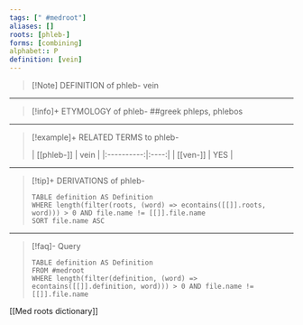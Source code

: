 ```yaml
---
tags: [" #medroot"]
aliases: []
roots: [phleb-]
forms: [combining]
alphabet:: P
definition: [vein]
---
```

>[!Note] DEFINITION of phleb-
>vein
_____
>[!info]+ ETYMOLOGY of phleb-
>##greek phleps, phlebos
_____
>[!example]+ RELATED TERMS to phleb-
>
>| [[phleb-]] | vein |
|:----------:|:----:|
|  [[ven-]]  | YES     |
_____
>[!tip]+ DERIVATIONS of phleb-
>```dataview
>TABLE definition AS Definition 
>WHERE length(filter(roots, (word) => econtains([[]].roots, word))) > 0 AND file.name != [[]].file.name
>SORT file.name ASC
>```
___
>[!faq]- Query
>```dataview
>TABLE definition AS Definition
>FROM #medroot
>WHERE length(filter(definition, (word) => econtains([[]].definition, word))) > 0 AND file.name != [[]].file.name
>```

[[Med roots dictionary]]
